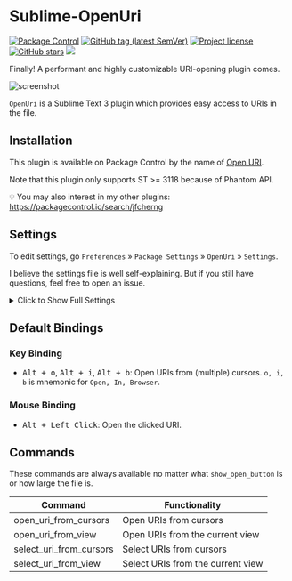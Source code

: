 # Sublime-OpenUri

<a href="https://packagecontrol.io/packages/Open%20URI"><img alt="Package Control" src="https://img.shields.io/packagecontrol/dt/Open%20URI?style=flat-square"></a>
<a href="https://github.com/jfcherng/Sublime-OpenUri/tags"><img alt="GitHub tag (latest SemVer)" src="https://img.shields.io/github/tag/jfcherng/Sublime-OpenUri?style=flat-square&logo=github"></a>
<a href="https://github.com/jfcherng/Sublime-OpenUri/blob/master/LICENSE"><img alt="Project license" src="https://img.shields.io/github/license/jfcherng/Sublime-OpenUri?style=flat-square&logo=github"></a>
<a href="https://github.com/jfcherng/Sublime-OpenUri/stargazers"><img alt="GitHub stars" src="https://img.shields.io/github/stars/jfcherng/Sublime-OpenUri?style=flat-square&logo=github"></a>
<a href="https://www.paypal.me/jfcherng/5usd" title="Donate to this project using Paypal"><img src="https://img.shields.io/badge/paypal-donate-blue.svg?style=flat-square&logo=paypal"></a>

Finally! A performant and highly customizable URI-opening plugin comes.

![screenshot](https://raw.githubusercontent.com/jfcherng/Sublime-OpenUri/master/docs/screenshot.png)

`OpenUri` is a Sublime Text 3 plugin which provides easy access to URIs in the file.


## Installation

This plugin is available on Package Control by the name of [Open URI](https://packagecontrol.io/packages/Open%20URI).

Note that this plugin only supports ST >= 3118 because of Phantom API.

💡 You may also interest in my other plugins: https://packagecontrol.io/search/jfcherng


## Settings

To edit settings, go `Preferences` » `Package Settings` » `OpenUri` » `Settings`.

I believe the settings file is well self-explaining.
But if you still have questions, feel free to open an issue.

<details><summary>Click to Show Full Settings</summary>

```javascript
{
    // How detailed log messages should be?
    // Values can be "CRITICAL" (very few), "ERROR", "WARNING", "INFO", "DEBUG" (most tedious) or "NOTHING" (no log)
    "log_level": "INFO",
    // browser used to open a URI. leave this empty to use a default browser.
    // available values could be found on https://docs.python.org/3.3/library/webbrowser.html#webbrowser.get
    "browser": "",
    // when to show a phantom/popup button beside a URI?
    // values can be
    //     - "always" (always show buttons)
    //     - "hover" (only when the URI is hovered)
    //     - "never" (never show buttons)
    "show_open_button": "always",
    // only useful if "show_open_button" is "always" and the file is too large
    // this setting will be used as the fallback setting of "show_open_button"
    "show_open_button_fallback": "hover",
    // if the file size is larger than the given one and "show_open_button" is "always"
    // use "show_open_button_fallback" as the fallback
    "use_show_open_button_fallback_if_file_larger_than": 1000000, // 1MB
    // the period (in millisecond) that consecutive modifications are treated as typing
    // phantoms will be updated only when the user is not considered typing
    // you can make this value larger if you feel ST gets stucked while typing
    // or if you consider your machine is powerful, you can set it to a smaller value
    "on_modified_typing_period": 200,
    // images used in this plugin (only supports PNG format)
    // for other plugin-shipped images, visit https://github.com/jfcherng/Sublime-OpenUri/tree/master/images
    // if you don't like them, you can even define your own image path.
    "image_files": {
        "phantom": "Packages/${package_name}/images/FontAwesome/external-link-square.png",
        "popup": "Packages/${package_name}/images/FontAwesome/share-square.png",
    },
    // colors which used to color corresponding images
    // values can be
    //     - "" (empty string, use the original color of the image)
    //     - "@scope" (use the same color with the corresponding URI's, require ST >= 3170)
    //     - "@scope_inverted" (use the inverted color of the corresponding URI's, require ST >= 3170)
    //     - ST's scope (use the color of the scope, require ST >= 3170)
    //     - color code in the form of "#RGB", "#RRGGBB" or "#RRGGBBAA"
    "image_colors": {
        "phantom": "#fa8c00",
        "popup": "#fa8c00",
    },
    // draw URI regions such as adding a underline?
    "draw_uri_regions": {
        "enabled": false,
        // the scope used to highlight URI regions (you may customize it with your theme)
        "scope": "string",
        // icon in the gutter: "dot", "circle", "bookmark" or empty string for nothing
        "icon": "",
        // @see https://www.sublimetext.com/docs/3/api_reference.html
        //
        // sublime.DRAW_EMPTY = 1
        // sublime.HIDE_ON_MINIMAP = 2
        // sublime.DRAW_EMPTY_AS_OVERWRITE = 4
        // sublime.DRAW_NO_FILL = 32
        // sublime.HIDDEN = 128
        // sublime.DRAW_NO_OUTLINE = 256
        // sublime.DRAW_SOLID_UNDERLINE = 512
        // sublime.DRAW_STIPPLED_UNDERLINE = 1024
        // sublime.DRAW_SQUIGGLY_UNDERLINE = 2048
        //
        // 802 = HIDE_ON_MINIMAP | DRAW_SOLID_UNDERLINE | DRAW_NO_FILL | DRAW_NO_OUTLINE
        "flags": 802,
    },
    // defined schemes (case-insensitive) that wants to be detected
    // you may add your own new schemes to be detected
    // key / value = scheme / enabled
    "detect_schemes": {
        // basic
        "file://": {"enabled": false, "path_regex": "@default"},
        "ftp://": {"enabled": true, "path_regex": "@default"},
        "ftps://": {"enabled": true, "path_regex": "@default"},
        "http://": {"enabled": true, "path_regex": "@default"},
        "https://": {"enabled": true, "path_regex": "@default"},
        "mailto:": {"enabled": true, "path_regex": "@default"},
        // server
        "sftp://": {"enabled": false, "path_regex": "@default"},
        "ssh://": {"enabled": false, "path_regex": "@default"},
        "telnet://": {"enabled": false, "path_regex": "@default"},
        // P2P
        "ed2k://": {"enabled": false, "path_regex": "@default"},
        "freenet://": {"enabled": false, "path_regex": "@default"},
        "magnet:?": {"enabled": false, "path_regex": "@default"},
        // messenger
        "irc://": {"enabled": false, "path_regex": "@default"},
        "line://": {"enabled": false, "path_regex": "@default"},
        "skype:": {"enabled": false, "path_regex": "@default"},
        "tencent://": {"enabled": false, "path_regex": "@default"},
        "tg://": {"enabled": false, "path_regex": "@default"},
    },
    // regexes (case-insensitive) used to match the URI's path part
    // using moret than one regex can hinder the final regex from being optimized
    // so if not necessary, use only "@default" or as less amount of different regexes as possible
    "uri_path_regexes": {
        // this is the default path regex for all schemes
        "@default": "(?:[^\\s()\\[\\]{}<>`^*'\"“”‘’]|\\([^\\s)]*\\)|\\[[^\\s\\]]*\\]|\\{[^\\s}]*\\})+(?<![:.,!?¡¿，。！？])",
        // an example which can be used to match ASCII-only URIs
        "ascii_only": "[a-z0-9@~_+\\-*/&=#%|:.,!?]+(?<=[a-z0-9@~_+\\-*/&=#%|])",
    },
    // how many neighbor chars from a cursor will be used to find a URI
    "uri_search_radius": 200,
}
```

</details>


## Default Bindings


### Key Binding

- <kbd>Alt + o</kbd>, <kbd>Alt + i</kbd>, <kbd>Alt + b</kbd>:
  Open URIs from (multiple) cursors. `o, i, b` is mnemonic for `Open, In, Browser`.


### Mouse Binding

- <kbd>Alt + Left Click</kbd>: Open the clicked URI.


## Commands

These commands are always available no matter what `show_open_button` is or how large the file is.

| Command | Functionality |
|---|---|
| open_uri_from_cursors | Open URIs from cursors |
| open_uri_from_view | Open URIs from the current view |
| select_uri_from_cursors | Select URIs from cursors |
| select_uri_from_view | Select URIs from the current view |
